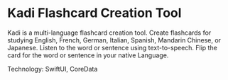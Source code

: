 # Kadi Flashcard Creation Tool

Kadi is a multi-language flashcard creation tool. Create flashcards for studying English, French, German, Italian, Spanish, Mandarin Chinese, or Japanese. Listen to the word or sentence using text-to-speech. Flip the card for the word or sentence in your native Language.

Technology: SwiftUI, CoreData
